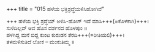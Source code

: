+++
title = "015 ಹಳೆಯ ಭಕ್ತಿಶ್ರದ್ಧೆಯಳಿಸಿಹೋಗಿವೆ"

+++
ಹಳೆಯ ಭಕ್ತಿ ಶ್ರದ್ಧೆಯ್ ಅಳಿಸಿ-ಹೋಗ್ ಇದೆ ಮಾಸಿ+++(=ಕೊಳಕಾಗಿ)+++।  
ಸುಳಿದಿಲ್ಲವ್ ಆವ ಹೊಸ ದರ್ಶನದ ಹೊಳಪುಂ ॥  
ಪಳಗಿದ್ದ ಮನೆ ಬಿದ್ದ ಕುಂಟ ಕುರುಡನ ತೆರದಿ+++(=ರೀತಿಯಲಿ)+++।  
ತಳಮಳಿಸುತಿದೆ ಲೋಕ – ಮಂಕುತಿಮ್ಮ ॥
